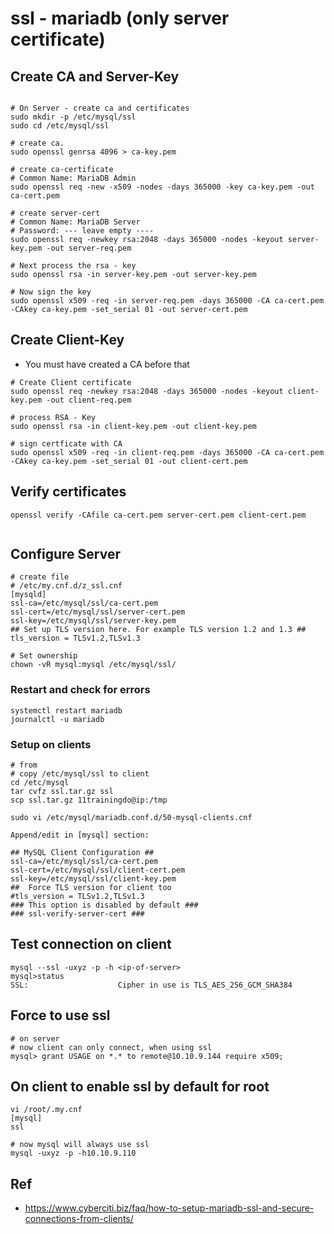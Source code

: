 # ssl - mariadb (only server certificate) 

## Create CA and Server-Key 


```

# On Server - create ca and certificates 
sudo mkdir -p /etc/mysql/ssl
sudo cd /etc/mysql/ssl

# create ca.  
sudo openssl genrsa 4096 > ca-key.pem

# create ca-certificate 
# Common Name: MariaDB Admin 
sudo openssl req -new -x509 -nodes -days 365000 -key ca-key.pem -out ca-cert.pem

# create server-cert 
# Common Name: MariaDB Server
# Password: --- leave empty ----
sudo openssl req -newkey rsa:2048 -days 365000 -nodes -keyout server-key.pem -out server-req.pem

# Next process the rsa - key 
sudo openssl rsa -in server-key.pem -out server-key.pem

# Now sign the key 
sudo openssl x509 -req -in server-req.pem -days 365000 -CA ca-cert.pem -CAkey ca-key.pem -set_serial 01 -out server-cert.pem

```

## Create Client-Key 

  * You must have created a CA before that 
  
```
# Create Client certificate 
sudo openssl req -newkey rsa:2048 -days 365000 -nodes -keyout client-key.pem -out client-req.pem

# process RSA - Key 
sudo openssl rsa -in client-key.pem -out client-key.pem

# sign certficate with CA 
sudo openssl x509 -req -in client-req.pem -days 365000 -CA ca-cert.pem -CAkey ca-key.pem -set_serial 01 -out client-cert.pem
```

## Verify certificates 

```
openssl verify -CAfile ca-cert.pem server-cert.pem client-cert.pem


```

## Configure Server 
```
# create file 
# /etc/my.cnf.d/z_ssl.cnf 
[mysqld]
ssl-ca=/etc/mysql/ssl/ca-cert.pem
ssl-cert=/etc/mysql/ssl/server-cert.pem
ssl-key=/etc/mysql/ssl/server-key.pem
## Set up TLS version here. For example TLS version 1.2 and 1.3 ##
tls_version = TLSv1.2,TLSv1.3

# Set ownership 
chown -vR mysql:mysql /etc/mysql/ssl/

```

### Restart and check for errors 
```
systemctl restart mariadb
journalctl -u mariadb 

```

### Setup on clients 

```
# from 
# copy /etc/mysql/ssl to client
cd /etc/mysql
tar cvfz ssl.tar.gz ssl
scp ssl.tar.gz 11trainingdo@ip:/tmp 
```

```
sudo vi /etc/mysql/mariadb.conf.d/50-mysql-clients.cnf

Append/edit in [mysql] section:

## MySQL Client Configuration ##
ssl-ca=/etc/mysql/ssl/ca-cert.pem
ssl-cert=/etc/mysql/ssl/client-cert.pem
ssl-key=/etc/mysql/ssl/client-key.pem
##  Force TLS version for client too
#tls_version = TLSv1.2,TLSv1.3
### This option is disabled by default ###
### ssl-verify-server-cert ###
```


## Test connection on client 

```
mysql --ssl -uxyz -p -h <ip-of-server>
mysql>status
SSL:                    Cipher in use is TLS_AES_256_GCM_SHA384

```

## Force to use ssl 


```
# on server 
# now client can only connect, when using ssl 
mysql> grant USAGE on *.* to remote@10.10.9.144 require x509;
```

## On client to enable ssl by default for root 
```
vi /root/.my.cnf 
[mysql]
ssl 

# now mysql will always use ssl 
mysql -uxyz -p -h10.10.9.110 
```


## Ref 

  * https://www.cyberciti.biz/faq/how-to-setup-mariadb-ssl-and-secure-connections-from-clients/
  
  ```

